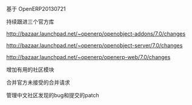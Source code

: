 ﻿基于 OpenERP20130721

持续跟进三个官方库

  http://bazaar.launchpad.net/~openerp/openobject-addons/7.0/changes
  
  http://bazaar.launchpad.net/~openerp/openobject-server/7.0/changes
  
  http://bazaar.launchpad.net/~openerp/openerp-web/7.0/changes
  
增加有用的社区模块

合并官方未接受的合并请求

管理中文社区发现的bug和提交的patch

